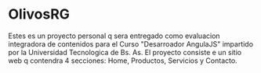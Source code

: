 # OlivosRG
Estes es un proyecto personal q sera entregado como evaluacion integradora de contenidos para el Curso "Desarroador AngulaJS" impartido por la Universidad Tecnologica de Bs. As.
El proyecto consiste e un sitio web q contendra 4 secciones: Home, Productos, Servicios y Contacto.
